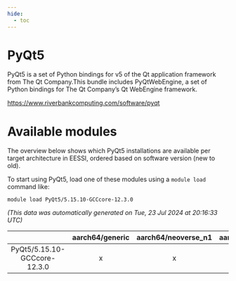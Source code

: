 ```yaml
---
hide:
  - toc
---
```


PyQt5
=====


PyQt5 is a set of Python bindings for v5 of the Qt application framework from The Qt Company.This bundle includes PyQtWebEngine, a set of Python bindings for The Qt Company’s Qt WebEngine framework.

https://www.riverbankcomputing.com/software/pyqt
# Available modules


The overview below shows which PyQt5 installations are available per target architecture in EESSI, ordered based on software version (new to old).

To start using PyQt5, load one of these modules using a `module load` command like:

```shell
module load PyQt5/5.15.10-GCCcore-12.3.0
```

*(This data was automatically generated on Tue, 23 Jul 2024 at 20:16:33 UTC)*  

| |aarch64/generic|aarch64/neoverse_n1|aarch64/neoverse_v1|x86_64/generic|x86_64/amd/zen2|x86_64/amd/zen3|x86_64/intel/haswell|x86_64/intel/skylake_avx512|
| :---: | :---: | :---: | :---: | :---: | :---: | :---: | :---: | :---: |
|PyQt5/5.15.10-GCCcore-12.3.0|x|x|x|x|x|x|x|x|
